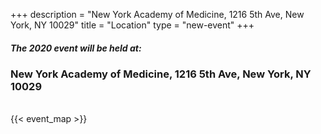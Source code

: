 +++
description = "New York Academy of Medicine, 1216 5th Ave, New York, NY 10029"
title = "Location"
type = "new-event"
+++
##### The 2020 event will be held at:
### New York Academy of Medicine, 1216 5th Ave, New York, NY 10029
<br/>
<!-- Uncomment this only if you have set the coordinates for your location in the config yaml. Get Latitude and Longitude of a Point: http://itouchmap.com/latlong.html -->
 {{< event_map >}}